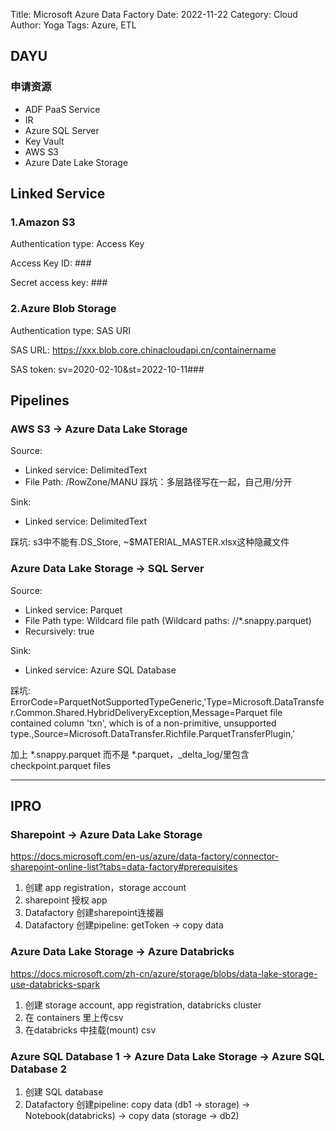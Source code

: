 Title: Microsoft Azure Data Factory
Date: 2022-11-22
Category: Cloud
Author: Yoga
Tags: Azure, ETL

## DAYU

### 申请资源

* ADF PaaS Service
* IR
* Azure SQL Server
* Key Vault
* AWS S3
* Azure Date Lake Storage

## Linked Service

### 1.Amazon S3

Authentication type: Access Key

Access Key ID: ###

Secret access key: ###

### 2.Azure Blob Storage

Authentication type: SAS URI

SAS URL: https://xxx.blob.core.chinacloudapi.cn/containername

SAS token: sv=2020-02-10&st=2022-10-11###

## Pipelines

### AWS S3 -> Azure Data Lake Storage

Source: 
* Linked service: DelimitedText
* File Path: <bucketname>/RowZone/MANU 踩坑：多层路径写在一起，自己用/分开

Sink:
* Linked service: DelimitedText

踩坑: s3中不能有.DS_Store, ~$MATERIAL_MASTER.xlsx这种隐藏文件

### Azure Data Lake Storage -> SQL Server

Source: 
* Linked service: Parquet
* File Path type: Wildcard file path
(Wildcard paths: <container>/<filepath>/*.snappy.parquet)
* Recursively: true

Sink:
* Linked service: Azure SQL Database

踩坑: ErrorCode=ParquetNotSupportedTypeGeneric,'Type=Microsoft.DataTransfer.Common.Shared.HybridDeliveryException,Message=Parquet file contained column 'txn', which is of a non-primitive, unsupported type.,Source=Microsoft.DataTransfer.Richfile.ParquetTransferPlugin,'

加上 *.snappy.parquet 而不是 *.parquet，_delta_log/里包含checkpoint.parquet files

---

## IPRO

### Sharepoint -> Azure Data Lake Storage

https://docs.microsoft.com/en-us/azure/data-factory/connector-sharepoint-online-list?tabs=data-factory#prerequisites

1. 创建 app registration，storage account
2. sharepoint 授权 app
3. Datafactory 创建sharepoint连接器
4. Datafactory 创建pipeline: getToken -> copy data

### Azure Data Lake Storage -> Azure Databricks

https://docs.microsoft.com/zh-cn/azure/storage/blobs/data-lake-storage-use-databricks-spark

1. 创建 storage account, app registration, databricks cluster
2. 在 containers 里上传csv
3. 在databricks 中挂载(mount) csv

### Azure SQL Database 1 -> Azure Data Lake Storage -> Azure SQL Database 2

1. 创建 SQL database
2. Datafactory 创建pipeline: copy data (db1 -> storage) -> Notebook(databricks) -> copy data (storage -> db2)
